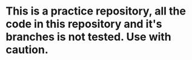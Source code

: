 # This is a practice repository, all the code in this repository and it's branches is not tested. Use with caution.
